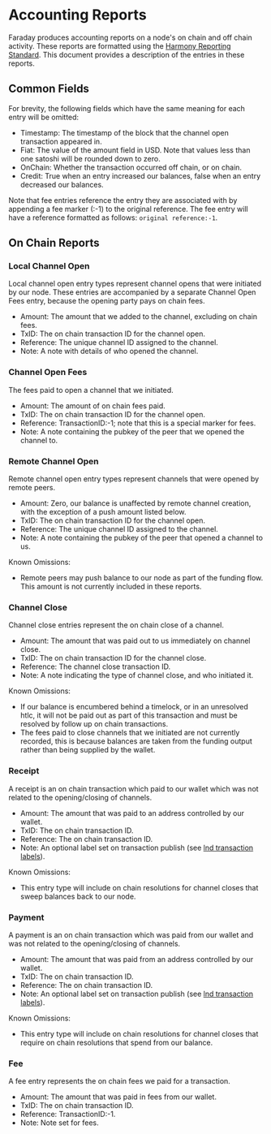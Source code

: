 # Accounting Reports
Faraday produces accounting reports on a node's on chain and off chain activity. 
These reports are formatted using the [Harmony Reporting Standard](https://github.com/picksco/harmony). 
This document provides a description of the entries in these reports. 

## Common Fields
For brevity, the following fields which have the same meaning for each entry will be omitted: 
- Timestamp: The timestamp of the block that the channel open transaction appeared in. 
- Fiat: The value of the amount field in USD. Note that values less than one satoshi will be rounded down to zero. 
- OnChain: Whether the transaction occurred off chain, or on chain.
- Credit: True when an entry increased our balances, false when an entry decreased our balances. 

Note that fee entries reference the entry they are associated with by appending a fee marker (:-1) to the original reference. The fee entry will have a reference formatted as follows: `original reference:-1`. 

## On Chain Reports

### Local Channel Open
Local channel open entry types represent channel opens that were initiated by 
our node. These entries are accompanied by a separate Channel Open Fees entry, 
because the opening party pays on chain fees. 

- Amount: The amount that we added to the channel, excluding on chain fees. 
- TxID: The on chain transaction ID for the channel open. 
- Reference: The unique channel ID assigned to the channel. 
- Note: A note with details of who opened the channel. 

### Channel Open Fees
The fees paid to open a channel that we initiated. 

- Amount: The amount of on chain fees paid.  
- TxID: The on chain transaction ID for the channel open. 
- Reference: TransactionID:-1; note that this is a special marker for fees. 
- Note: A note containing the pubkey of the peer that we opened the channel to. 

### Remote Channel Open
Remote channel open entry types represent channels that were opened by remote
peers. 

- Amount: Zero, our balance is unaffected by remote channel creation, with the exception of a push amount listed below. 
- TxID: The on chain transaction ID for the channel open. 
- Reference: The unique channel ID assigned to the channel. 
- Note: A note containing the pubkey of the peer that opened a channel to us. 

Known Omissions:
- Remote peers may push balance to our node as part of the funding flow. This amount is not currently included in these reports. 

### Channel Close 
Channel close entries represent the on chain close of a channel. 

- Amount: The amount that was paid out to us immediately on channel close. 
- TxID: The on chain transaction ID for the channel close. 
- Reference: The channel close transaction ID.
- Note: A note indicating the type of channel close, and who initiated it. 

Known Omissions: 
- If our balance is encumbered behind a timelock, or in an unresolved htlc, it will not be paid out as part of this transaction and must be resolved by follow up on chain transactions. 
- The fees paid to close channels that we initiated are not currently recorded, this is because balances are taken from the funding output rather than being supplied by the wallet.

### Receipt
A receipt is an on chain transaction which paid to our wallet which was not related to the opening/closing of channels.

- Amount: The amount that was paid to an address controlled by our wallet.
- TxID: The on chain transaction ID.
- Reference: The on chain transaction ID.
- Note: An optional label set on transaction publish (see [lnd transaction labels](https://github.com/lightningnetwork/lnd/blob/master/lnrpc/walletrpc/walletkit.proto#L136)). 

Known Omissions:
- This entry type will include on chain resolutions for channel closes that sweep balances back to our node.

### Payment
A payment is an on chain transaction which was paid from our wallet and was not related to the opening/closing of channels. 
- Amount: The amount that was paid from an address controlled by our wallet.
- TxID: The on chain transaction ID.
- Reference: The on chain transaction ID.
- Note: An optional label set on transaction publish (see [lnd transaction labels](https://github.com/lightningnetwork/lnd/blob/master/lnrpc/walletrpc/walletkit.proto#L136)). 

Known Omissions:
- This entry type will include on chain resolutions for channel closes that require on chain resolutions that spend from our balance. 

### Fee
A fee entry represents the on chain fees we paid for a transaction. 

- Amount: The amount that was paid in fees from our wallet. 
- TxID: The on chain transaction ID.
- Reference: TransactionID:-1. 
- Note: Note set for fees. 
